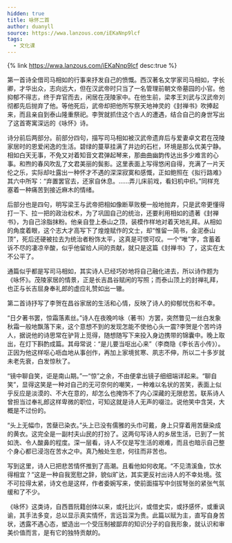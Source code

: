 ```yaml
---
hidden: true
title: 咏怀二首
author: duanyll
source: https://wwa.lanzous.com/iEKaNnp9lcf
tags:
  - 文化课
---
```


{% link https://wwa.lanzous.com/iEKaNnp9lcf desc:true %}

第一首诗全借司马相如的行事来抒发自己的愤慨。西汉著名文学家司马相如，字长卿，才华出众，志向远大，但在汉武帝时只当了一名管理前朝文帝墓园的小官。他抑郁不得志，终于弃官而去，闲居在茂陵家中。在他生前，梁孝王刘武与汉武帝刘彻都先后抛弃了他。等他死后，武帝却把他所写祭天地神灵的《封禅书》吹捧起来，而且亲自到泰山隆重祭祀。李贺就抓住这个古人的遭遇，结合自己的身世写出了这首寄寓深远的《咏怀》诗。

诗分前后两部分。前部分四句，描写司马相如被汉武帝遗弃后与爱妻卓文君在茂陵家居时的恩爱闲逸的生活。碧绿的蔓草挂满了井边的石栏，环境是那么优美宁静。相如白天无事，不免又对着知音文君弹起琴来，那曲曲幽韵传达出多少难言的心事。和煦的春风吹乱了文君美丽的鬓影。这里表面上写得悠闲自得，充满了一片天伦之乐，实际却吐露出一种怀才不遇的深深寂寞和感慨，正如鲍照在《拟行路难》其六中所写：“弃置罢官去，还家自休息。……弄儿床前戏，看妇机中织。”同样充塞着一种痛苦到接近麻木的情绪。

后部分也是四句，明写梁王与武帝把相如像断草败梗一般地抛弃，只是武帝更懂得打一下、拉一把的政治权术，为了巩固自己的统治，还要利用相如的遗著《封禅书》，为自己涂脂抹粉。他亲自登上泰山之顶，装模作样地对着天地礼拜。从相如的角度着眼，这个志大才高写下了煌煌赋作的文士，却“惟留一简书，金泥泰山顶”，死后还硬被拉去为统治者粉饰太平，这真是可恨可叹。一个“唯”字，含蓄着诉不尽的凄凉辛酸，似乎他留给人间的贡献，就只是这篇《封禅书》了，这实在太不公平了。

通篇似乎都是写司马相如，其实诗人已经巧妙地将自己融化进去，所以诗作题为《咏怀》。茂陵家居的情景，正是长吉昌谷赋闲的写照；而泰山顶上的封禅礼拜，也正与长吉屈身奉礼郎的虚应礼赞如出一辙。

第二首诗抒写了李贺在昌谷家居的生活和心情，反映了诗人的抑郁忧伤和不幸。

“日夕著书罢，惊霜落素丝。”诗人在夜晚吟咏（著书）方罢，突然瞥见一丝白发象秋霜一般地飘落下来，这个意想不到的发现怎能不使他心头一震?李贺是个苦吟诗人，据说他的诗思常在驴背上觅得，随想随写下来投入身边携带的锦囊中。晚上取出，在灯下斟酌成篇。其母常说：“是儿要当呕出心来”（李商隐《李长吉小传》）。正因为他这样呕心呖血地从事创作，再加上家境贫寒、夙志不伸，所以二十多岁就未老先衰，白发惊秋了。

“镜中聊自笑，讵是南山期。”一“惊”之余，不由便拿出镜子细细端详起来。“聊自笑”，显得这笑是一种对自己的无可奈何的嘲笑，一种难以名状的苦笑，表面上似乎反应是淡漠的、不大在意的，却怎么也掩饰不了内心深藏的无限悲苦。联系诗人曾担当过奉礼郎这样卑微的职位，可知这就是诗人无声的啜泣。说他笑中含哭，大概是不过份的。

“头上无幅巾，苦蘖已染衣。”头上已没有儒雅的头巾可戴，身上只穿着用苦蘖染成的黄衣。这完全是一副村夫山民的打扮了。这两句写诗人的乡居生活，已到了一贫如洗、令人酸鼻的程度。深一层看，诗人不仅是写生活的艰难，而且也暗示自己整个身心都已浸泡在苦水之中。真乃触处生悲，何往而非苦也。

写到这里，诗人已把悲苦情怀推到了高潮。且看他如何收尾。“不见清溪鱼，饮水得相宜？”这是一种自我宽慰之辞，貌似旷达，其实更反衬出诗人的不幸处境。弦不可拉得太紧，诗文也是这样，作者委婉写来，使前面描写中剑拔弩张的紧张气氛缓和了不少。

《咏怀》这类诗，自西晋阮籍创体以来，或托比兴，或借史实，或抒感怀，或重讽谕，其手法多变，总以显示真实情怀，言远旨深为贵。此篇以赋为主，直写自身苦状，透露不遇心态，塑造出一个受压制被鄙弃的知识分子的自我形象，就认识和审美价值而言，是有它的独特贡献的。
